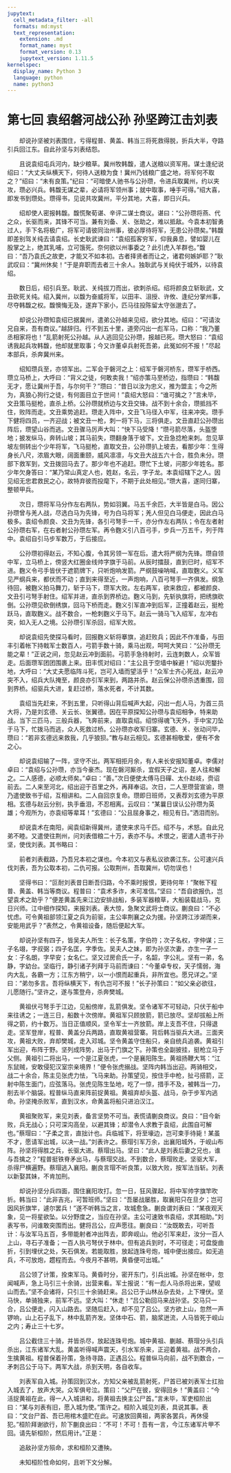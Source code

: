 ```yaml
---
jupytext:
  cell_metadata_filter: -all
  formats: md:myst
  text_representation:
    extension: .md
    format_name: myst
    format_version: 0.13
    jupytext_version: 1.11.5
kernelspec:
  display_name: Python 3
  language: python
  name: python3
---
```

# 第七回 袁绍磐河战公孙 孙坚跨江击刘表

　　却说孙坚被刘表围住，亏得程普、黄盖、韩当三将死救得脱，折兵大半，夺路引兵回江东。自此孙坚与刘表结怨。

　　且说袁绍屯兵河内，缺少粮草。冀州牧韩馥，遣人送粮以资军用。谋士逢纪说绍曰：“大丈夫纵横天下，何待人送粮为食！冀州乃钱粮广盛之地，将军何不取之？”绍曰：“未有良策。”纪曰：“可暗使人驰书与公孙瓒，令进兵取冀州，约以夹攻，瓒必兴兵。韩馥无谋之辈，必请将军领州事；就中取事，唾手可得。”绍大喜，即发书到瓒处。瓒得书，见说共攻冀州，平分其地，大喜，即日兴兵。

　　绍却使人密报韩馥。馥慌聚荀谌、辛评二谋士商议。谌曰：“公孙瓒将燕、代之众，长驱而来，其锋不可当。兼有刘备、关、张助之，难以抵敌。今袁本初智勇过人，手下名将极广，将军可请彼同治州事，彼必厚待将军，无患公孙瓒矣。”韩馥即差别驾关纯去请袁绍。长史耿武谏曰：“袁绍孤客穷军，仰我鼻息，譬如婴儿在股掌之上，绝其乳哺，立可饿死。奈何欲以州事委之？此引虎入羊群也。”馥曰：“吾乃袁氏之故吏，才能又不如本初。古者择贤者而让之，诸君何嫉妒耶？”耿武叹曰：“冀州休矣！”于是弃职而去者三十余人。独耿武与关纯伏于城外，以待袁绍。

　　数日后，绍引兵至。耿武、关纯拔刀而出，欲刺杀绍。绍将颜良立斩耿武，文丑砍死关纯。绍入冀州，以馥为奋威将军，以田丰、沮授、许攸、逢纪分掌州事，尽夺韩馥之权。馥懊悔无及，遂弃下家小，匹马往投陈留太守张邈去了。

　　却说公孙瓒知袁绍已据冀州，遣弟公孙越来见绍，欲分其地。绍曰：“可请汝兄自来，吾有商议。”越辞归。行不到五十里，道旁闪出一彪军马，口称：“我乃董丞相家将也！”乱箭射死公孙越。从人逃回见公孙瓒，报越已死。瓒大怒曰：“袁绍诱我起兵攻韩馥，他却就里取事；今又诈董卓兵射死吾弟，此冤如何不报！”尽起本部兵，杀奔冀州来。

　　绍知瓒兵至，亦领军出。二军会于磐河之上：绍军于磐河桥东，瓒军于桥西。瓒立马桥上，大呼曰：“背义之徒，何敢卖我！”绍亦策马至桥边，指瓒曰：“韩馥无才，愿让冀州于吾，与尔何干？”瓒曰：“昔日以汝为忠义，推为盟主；今之所为，真狼心狗行之徒，有何面目立于世间！”袁绍大怒曰：“谁可擒之？”言未毕，文丑策马挺枪，直杀上桥。公孙瓒就桥边与文丑交锋。战不到十余合，瓒抵挡不住，败阵而走。文丑乘势追赶。瓒走入阵中，文丑飞马径入中军，往来冲突。瓒手下健将四员，一齐迎战；被文丑一枪，刺一将下马，三将俱走。文丑直赶公孙瓒出阵后，瓒望山谷而逃。文丑骤马厉声大叫：“快下马受降！”瓒弓箭尽落，头盔堕地；披发纵马，奔转山坡；其马前失，瓒翻身落于坡下。文丑急捻枪来刺。忽见草坡左侧转出个少年将军，飞马挺枪，直取文丑，公孙瓒扒上坡去，看那少年：生得身长八尺，浓眉大眼，阔面重颐，威风凛凛，与文丑大战五六十合，胜负未分。瓒部下救军到，文丑拨回马去了。那少年也不追赶。瓒忙下土坡，问那少年姓名。那少年欠身答曰：“某乃常山真定人也，姓赵，名云，字子龙。本袁绍辖下之人。因见绍无忠君救民之心，故特弃彼而投麾下，不期于此处相见。”瓒大喜，遂同归寨，整顿甲兵。

　　次日，瓒将军马分作左右两队，势如羽翼。马五千余匹，大半皆是白马。因公孙瓒曾与羌人战，尽选白马为先锋，号为白马将军；羌人但见白马便走，因此白马极多。袁绍令颜良、文丑为先锋，各引弓弩手一千，亦分作左右两队；令在左者射公孙瓒右军，在右者射公孙瓒左军。再令麴义引八百弓手，步兵一万五千，列于阵中。袁绍自引马步军数万，于后接应。

　　公孙瓒初得赵云，不知心腹，令其另领一军在后。遣大将严纲为先锋。瓒自领中军，立马桥上，傍竖大红圈金线帅字旗于马前。从辰时擂鼓，直到巳时，绍军不进。麴义令弓手皆伏于遮箭牌下，只听炮响发箭。严纲鼓噪呐喊，直取麴义。义军见严纲兵来，都伏而不动；直到来得至近，一声炮响，八百弓弩手一齐俱发。纲急待回，被麴义拍马舞刀，斩于马下，瓒军大败。左右两军，欲来救应，都被颜良、文丑引弓弩手射住。绍军并进，直杀到界桥边。麴义马到，先斩执旗将，把绣旗砍倒。公孙瓒见砍倒绣旗，回马下桥而走。麴义引军直冲到后军，正撞着赵云，挺枪跃马，直取麴义。战不数合，一枪刺麴义于马下。赵云一骑马飞入绍军，左冲右突，如入无人之境。公孙瓒引军杀回，绍军大败。

　　却说袁绍先使探马看时，回报麴义斩将搴旗，追赶败兵；因此不作准备，与田丰引着帐下持戟军士数百人，弓箭手数十骑，乘马出观，呵呵大笑曰：“公孙瓒无能之辈！”正说之间，忽见赵云冲到面前。弓箭手急待射时，云连刺数人，众军皆走。后面瓒军团团围裹上来。田丰慌对绍曰：“主公且于空墙中躲避！”绍以兜鍪扑地，大呼曰：“大丈夫愿临阵斗死，岂可入墙而望活乎！”众军士齐心死战，赵云冲突不入，绍兵大队掩至，颜良亦引军来到，两路并杀。赵云保公孙瓒杀透重围，回到界桥。绍驱兵大进，复赶过桥，落水死者，不计其数。

　　袁绍当先赶来，不到五里，只听得山背后喊声大起，闪出一彪人马，为首三员大将，乃是刘玄德、关云长、张翼德。因在平原探知公孙瓒与袁绍相争，特来助战。当下三匹马，三般兵器，飞奔前来，直取袁绍。绍惊得魂飞天外，手中宝刀坠于马下，忙拨马而逃，众人死救过桥。公孙瓒亦收军归寨。玄德、关、张动问毕，瓒曰：“若非玄德远来救我，几乎狼狈。”教与赵云相见。玄德甚相敬爱，便有不舍之心。

　　却说袁绍输了一阵，坚守不出。两军相拒月余，有人来长安报知董卓。李儒对卓曰：“袁绍与公孙瓒，亦当今豪杰。现在磐河厮杀，宜假天子之诏，差人往和解之。二人感德，必顺太师矣。”卓曰：“善。”次日便使太傅马日磾、太仆赵岐，赍诏前去。二人来至河北，绍出迎于百里之外，再拜奉诏。次日，二人至瓒营宣谕，瓒乃遣使致书于绍，互相讲和。二人自回京复命。瓒即日班师，又表荐刘玄德为平原相。玄德与赵云分别，执手垂泪，不忍相离。云叹曰：“某曩日误认公孙瓒为英雄；今观所为，亦袁绍等辈耳！”玄德曰：“公且屈身事之，相见有日。”洒泪而别。

　　却说袁术在南阳，闻袁绍新得冀州，遣使来求马千匹。绍不与，术怒。自此兄弟不睦。又遣使往荆州，问刘表借粮二十万，表亦不与。术恨之，密遣人遗书于孙坚，使伐刘表。其书略曰：

　　前者刘表截路，乃吾兄本初之谋也。今本初又与表私议欲袭江东。公可速兴兵伐刘表，吾为公取本初，二仇可报。公取荆州，吾取冀州，切勿误也！

　　坚得书曰：“叵耐刘表昔日断吾归路，今不乘时报恨，更待何年！”聚帐下程普、黄盖、韩当等商议。程普曰：“袁术多诈，未可准信。”坚曰：“吾自欲报仇，岂望袁术之助乎？”便差黄盖先来江边安排战船，多装军器粮草，大船装载战马，克日兴师。江中细作探知，来报刘表。表大惊，急聚文武将士商议。蒯良曰：“不必忧虑。可令黄祖部领江夏之兵为前驱，主公率荆襄之众为援。孙坚跨江涉湖而来，安能用武乎？”表然之，令黄祖设备，随后便起大军。

　　却说孙坚有四子，皆吴夫人所生：长子名策，字伯符；次子名权，字仲谋；三子名翊，字叔弼；四子名匡，字季佐。吴夫人之妹，即为孙坚次妻，亦生一子一女：子名朗，字早安；女名仁。坚又过房俞氏一子，名韶，字公礼。坚有一弟，名静，字幼台。坚临行，静引诸子列拜于马前而谏曰：“今董卓专权，天子懦弱，海内大乱，各霸一方；江东方稍宁，以一小恨而起重兵，非所宜也。愿兄详之。”坚曰：“弟勿多言。吾将纵横天下，有仇岂可不报！”长子孙策曰：“如父亲必欲往，儿愿随行。”坚许之，遂与策登舟，杀奔樊城。

　　黄祖伏弓弩手于江边，见船傍岸，乱箭俱发。坚令诸军不可轻动，只伏于船中来往诱之；一连三日，船数十次傍岸。黄祖军只顾放箭，箭已放尽。坚却拔船上所得之箭，约十数万。当日正值顺风，坚令军士一齐放箭。岸上支吾不住，只得退走。坚军登岸，程普、黄盖分兵两路，直取黄祖营寨。背后韩当驱兵大进。三面夹攻，黄祖大败，弃却樊城，走入邓城。坚令黄盖守住船只，亲自统兵追袭。黄祖引军出迎，布阵于野。坚列成阵势，出马于门旗之下。孙策也全副披挂，挺枪立马于父侧。黄祖引二将出马，一个是江夏张虎，一个是襄阳陈生。黄祖扬鞭大骂：“江东鼠贼，安敢侵犯汉室宗亲境界！”便令张虎搦战。坚阵内韩当出迎。两骑相交，战二十余合，陈主见张虎力怯，飞马来助。孙策望见，按住手中枪，扯弓搭箭，正射中陈生面门，应弦落马。张虎见陈生坠地，吃了一惊，措手不及，被韩当一刀，削去半个脑袋。程普纵马直来阵前捉黄祖。黄祖弃却头盔、战马，杂于步军内逃命。孙坚掩杀败军，直到汉水，命黄盖将船只进泊汉江。

　　黄祖聚败军，来见刘表，备言坚势不可当。表慌请蒯良商议。良曰：“目今新败，兵无战心；只可深沟高垒，以避其锋；却潜令人求教于袁绍，此围自可解也。”蔡瑁曰：“子柔之言，直拙计也。兵临城下，将至壕边，岂可束手待毙！某虽不才，愿请军出城，以决一战。”刘表许之。蔡瑁引军万余，出襄阳城外，于岘山布阵。孙坚将得胜之兵，长驱大进。蔡瑁出马。坚曰：“此人是刘表后妻之兄也，谁与吾擒之？”程普挺铁脊矛出马，与蔡瑁交战。不到数合，蔡瑁败走。坚驱大军，杀得尸横遍野。蔡瑁逃入襄阳。蒯良言瑁不听良策，以致大败，按军法当斩。刘表以新娶其妹，不肯加刑。

　　却说孙坚分兵四面，围住襄阳攻打。忽一日，狂风骤起，将中军帅字旗竿吹折。韩当曰：“此非吉兆，可暂班师。”坚曰：“吾屡战屡胜，取襄阳只在旦夕；岂可因风折旗竿，遽尔罢兵！”遂不听韩当之言，攻城愈急。蒯良谓刘表曰：“某夜观天象，见一将星欲坠。以分野度之，当应在孙坚。主公可速致书袁绍，求其相助。”刘表写书，问谁敢突围而出。健将吕公，应声愿往。蒯良曰：“汝既敢去，可听吾计：与汝军马五百，多带能射者冲出阵去，即奔岘山。他必引军来赶，汝分一百人上山，寻石子准备；一百人执弓弩伏于林中。但有追兵到时，不可径走；可盘旋曲折，引到埋伏之处，矢石俱发。若能取胜，放起连珠号炮，城中便出接应。如无追兵，不可放炮，趱程而去。今夜月不甚明，黄昏便可出城。”

　　吕公领了计策，拴束军马。黄昏时分，密开东门，引兵出城。孙坚在帐中，忽闻喊声，急上马引三十余骑，出营来看。军士报说：“有一彪人马杀将出来，望岘山而去。”坚不会诸将，只引三十余骑赶来。吕公已于山林丛杂去处，上下埋伏。坚马快，单骑独来，前军不远。坚大叫：“休走！”吕公勒回马来战孙坚。交马只一合，吕公便走，闪入山路去。坚随后赶入，却不见了吕公。坚方欲上山，忽然一声锣响，山上石子乱下，林中乱箭齐发。坚体中石、箭，脑浆迸流，人马皆死于岘山之内；寿止三十七岁。

　　吕公截住三十骑，并皆杀尽，放起连珠号炮。城中黄祖、蒯越、蔡瑁分头引兵杀出，江东诸军大乱。黄盖听得喊声震天，引水军杀来，正迎着黄祖。战不两合，生擒黄祖。程普保着孙策，急待寻路，正遇吕公。程普纵马向前，战不到数合，一矛刺吕公于马下。两军大战，杀到天明，各自收车。

　　刘表军自入城。孙策回到汉水，方知父亲被乱箭射死，尸首已被刘表军士扛抬入城去了，放声大哭。众军俱号泣。策曰：“父尸在彼，安得回乡！”黄盖曰：“今活捉黄祖在此，得一人入城讲和，将黄祖去换主公尸首。”言未毕，军吏桓阶出曰：“某与刘表有旧，愿入城为使。”策许之。桓阶入城见刘表，具说其事。表曰：“文台尸首、吾已用棺木盛贮在此。可速放回黄祖，两家各罢兵，再休侵犯。”桓阶拜谢欲行，阶下蒯良出曰：“不可！不可！吾有一言，今江东诸军片甲不回。请先斩桓阶，然后用计。”正是：

　　追敌孙坚方殒命，求和桓阶又遭殃。

　　未知桓阶性命如何，且听下文分解。

